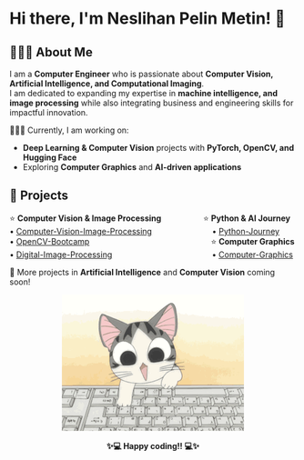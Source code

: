 # Hi there, I'm Neslihan Pelin Metin! 🌸


## 💁🏻‍♀️ About Me  
I am a **Computer Engineer** who is passionate about **Computer Vision, Artificial Intelligence, and Computational Imaging**.  
I am dedicated to expanding my expertise in **machine intelligence, and image processing** while also integrating business and engineering skills for impactful innovation.  

👩🏻‍💻 Currently, I am working on:  
- **Deep Learning & Computer Vision** projects with **PyTorch, OpenCV, and Hugging Face**  
- Exploring **Computer Graphics** and **AI-driven applications**

## 📌 Projects  
⭐️ **Computer Vision & Image Processing** &emsp;&emsp;&emsp;&emsp;&emsp;⭐️ **Python & AI Journey**  
• [Computer-Vision-Image-Processing](https://github.com/neslihanpelinmetin/Computer-Vision-Image-Processing)    &emsp;&emsp;&emsp;&emsp;&emsp;&emsp;&emsp;   • [Python-Journey](https://github.com/neslihanpelinmetin/Python-Journey)  
• [OpenCV-Bootcamp](https://github.com/neslihanpelinmetin/OpenCV-Bootcamp)  &emsp;&emsp;&emsp;&emsp;&emsp;&emsp;&emsp;&emsp;&emsp;&emsp;&emsp;&emsp;&emsp;&nbsp;&nbsp;&nbsp;&nbsp;&nbsp;&nbsp; ⭐️ **Computer Graphics**  
• [Digital-Image-Processing](https://github.com/neslihanpelinmetin/Digital-Image-Processing)  &emsp;&emsp;&emsp;&emsp;&emsp;&emsp;&emsp;&emsp;&emsp;&emsp;&nbsp;&nbsp;&nbsp;&nbsp;&nbsp;&nbsp;&nbsp; • [Computer-Graphics](https://github.com/neslihanpelinmetin/Computer-Graphics)

🚀 More projects in **Artificial Intelligence** and **Computer Vision** coming soon!  

<div align="center">

![](https://github.com/neslihanpelinmetin/readMeGIF/blob/main/computerCat.gif)  

**✨💻 Happy coding!! 💻✨**  

</div>
